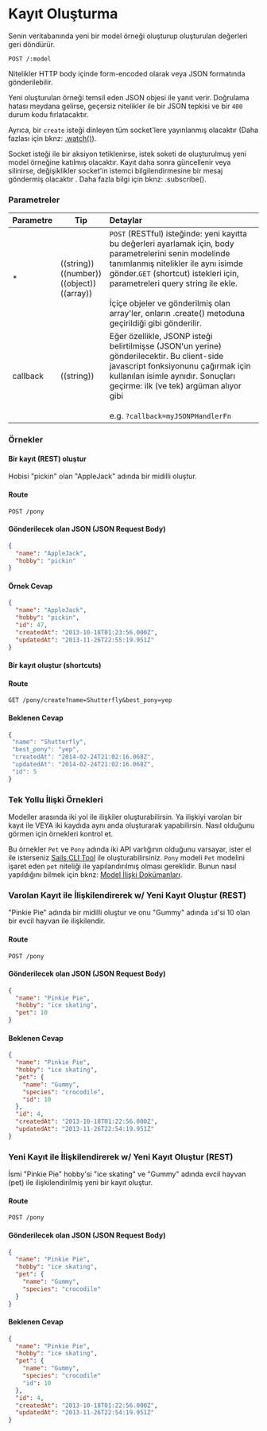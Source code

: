 # Kayıt Oluşturma

Senin veritabanında yeni bir model örneği oluşturup oluşturulan değerleri geri döndürür.

```
POST /:model
```



Nitelikler HTTP body içinde form-encoded olarak veya JSON formatında gönderilebilir.

Yeni oluşturulan örneği temsil eden JSON objesi ile yanıt verir.  Doğrulama hatası meydana gelirse, geçersiz nitelikler ile bir JSON tepkisi ve bir `400` durum kodu fırlatacaktır.

Ayrıca, bir `create` isteği dinleyen tüm socket'lere yayınlanmış olacaktır (Daha fazlası için bknz: [.watch()](https://github.com/balderdashy/sails-docs/blob/master/reference/ModelMethods.md#watchrequest)).

Socket isteği ile bir aksiyon tetiklenirse, istek soketi de oluşturulmuş yeni model örneğine katılmış olacaktır. Kayıt daha sonra güncellenir veya silinirse, değişiklikler socket'in istemci bilgilendirmesine bir mesaj göndermiş olacaktır . Daha fazla bilgi için bknz: .subscribe().

### Parametreler

 Parametre      | Tip                                                       | Detaylar
 -------------- | --------------------------------------------------------- |:---------------------------------
 *              | ((string))<br/>((number))<br/>((object))<br/>((array))    | `POST` (RESTful) isteğinde: yeni kayıtta bu değerleri ayarlamak için, body parametrelerini senin modelinde tanımlanmış nitelikler ile aynı isimde gönder.`GET` (shortcut) istekleri için, parametreleri query string ile ekle. <br/> <br/> İçiçe objeler ve gönderilmiş olan array'ler, onların <a>.create()</a> metoduna geçirildiği gibi gönderilir.
 callback       | ((string))                                                | Eğer özellikle, JSONP isteği belirtilmişse (JSON'un yerine) gönderilecektir. Bu client-side javascript fonksiyonunu çağırmak için kullanılan isimle aynıdır. Sonuçları geçirme: ilk (ve tek) argüman alıyor gibi<br/> <br/> e.g. `?callback=myJSONPHandlerFn`

### Örnekler

#### Bir kayıt (REST) oluştur

Hobisi "pickin" olan "AppleJack" adında bir midilli oluştur.

#### Route
`POST /pony`



#### Gönderilecek olan JSON (JSON Request Body)
```json
{
  "name": "AppleJack",
  "hobby": "pickin"
}
```

#### Örnek Cevap
```json
{
  "name": "AppleJack",
  "hobby": "pickin",
  "id": 47,
  "createdAt": "2013-10-18T01:23:56.000Z",
  "updatedAt": "2013-11-26T22:55:19.951Z"
}
```

#### Bir kayıt oluştur (shortcuts)

#### Route
`GET /pony/create?name=Shutterfly&best_pony=yep`

#### Beklenen Cevap

```javascript
{
 "name": "Shutterfly",
 "best_pony": "yep",
 "createdAt": "2014-02-24T21:02:16.068Z",
 "updatedAt": "2014-02-24T21:02:16.068Z",
 "id": 5
}

```


### Tek Yollu İlişki Örnekleri

Modeller arasında iki yol ile ilişkiler oluşturabilirsin.  Ya ilişkiyi varolan bir kayıt ile VEYA iki kaydıda aynı anda oluşturarak yapabilirsin.  Nasıl olduğunu görmen için örnekleri kontrol et.

Bu örnekler `Pet` ve `Pony` adında iki API varlığının olduğunu varsayar, ister el ile isterseniz [Sails CLI Tool](/#!documentation/reference/CommandLine/CommandLine.html) ile oluşturabilirsiniz. `Pony` modeli  `Pet` modelini işaret eden `pet` niteliği ile yapılandırılmış olması gereklidir. Bunun nasıl yapıldığını bilmek için bknz: [Model İlişki Dokümanları](./ModelAssociations.md).

### Varolan Kayıt ile İlişkilendirerek w/ Yeni Kayıt Oluştur (REST)

"Pinkie Pie" adında  bir midilli oluştur ve onu "Gummy" adında `id`'si 10 olan bir evcil hayvan ile ilişkilendir.

#### Route
`POST /pony`

#### Gönderilecek olan JSON (JSON Request Body)
```json
{
  "name": "Pinkie Pie",
  "hobby": "ice skating",
  "pet": 10
}
```

#### Beklenen Cevap
```json
{
  "name": "Pinkie Pie",
  "hobby": "ice skating",
  "pet": {
    "name": "Gummy",
    "species": "crocodile",
    "id": 10
  },
  "id": 4,
  "createdAt": "2013-10-18T01:22:56.000Z",
  "updatedAt": "2013-11-26T22:54:19.951Z"
}
```


### Yeni Kayıt ile İlişkilendirerek w/ Yeni Kayıt Oluştur (REST)

İsmi "Pinkie Pie" hobby'si "ice skating" ve "Gummy" adında evcil hayvan (pet) ile ilişkilendirilmiş yeni bir kayıt oluştur.

#### Route
`POST /pony`


#### Gönderilecek olan JSON (JSON Request Body)
```json
{
  "name": "Pinkie Pie",
  "hobby": "ice skating",
  "pet": {
    "name": "Gummy",
    "species": "crocodile"
  }
}
```

#### Beklenen Cevap
```json
{
  "name": "Pinkie Pie",
  "hobby": "ice skating",
  "pet": {
    "name": "Gummy",
    "species": "crocodile"
    "id": 10
  },
  "id": 4,
  "createdAt": "2013-10-18T01:22:56.000Z",
  "updatedAt": "2013-11-26T22:54:19.951Z"
}
```

<docmeta name="uniqueID" value="CreateARecord744986">
<docmeta name="displayName" value="create">

